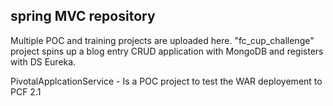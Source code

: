 ## spring MVC repository

Multiple POC and training projects are uploaded here. "fc_cup_challenge" project spins up a blog entry CRUD application with MongoDB and registers with DS Eureka.

PivotalApplcationService - Is a POC project to test the WAR deployement to PCF 2.1
